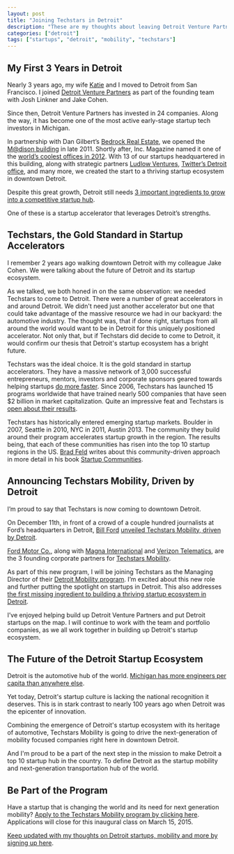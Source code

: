 ```yaml
---
layout: post
title: "Joining Techstars in Detroit"
description: "These are my thoughts about leaving Detroit Venture Partners to become the Managing Director of Techstars Mobility, driven by Detroit."
categories: ["detroit"]
tags: ["startups", "detroit", "mobility", "techstars"]
---
```


## My First 3 Years in Detroit

Nearly 3 years ago, my wife [Katie](http://momtomomnutrition.com) and I moved to Detroit from San Francisco. I joined [Detroit Venture Partners](http://detroitventurepartners.com) as part of the founding team with Josh Linkner and Jake Cohen.

Since then, Detroit Venture Partners has invested in 24 companies. Along the way, it has become one of the most active early-stage startup tech investors in Michigan.

In partnership with Dan Gilbert’s [Bedrock Real Estate](http://www.bedrockmgt.com/), we opened the [M@dison building](http://www.eventsatmadison.com/) in late 2011. Shortly after, Inc. Magazine named it one of the [world’s coolest offices in 2012](http://www.inc.com/ss/worlds-coolest-offices-2012?slide=12). With 13 of our startups headquartered in this building, along with strategic partners [Ludlow Ventures](http://www.ludlowventures.com/), [Twitter’s Detroit office](http://www.huffingtonpost.com/2012/04/04/twitter-opens-detroit-office-madison-building_n_1402644.html), and many more, we created the start to a thriving startup ecosystem in downtown Detroit.

Despite this great growth, Detroit still needs [3 important ingredients to grow into a competitive startup hub](http://tedserbinski.com/detroit/detroits-startup-ecosystem-is-missing-3-things/index.html#attracting-3-types-of-funding-to-detroit).

One of these is a startup accelerator that leverages Detroit’s strengths.


## Techstars, the Gold Standard in Startup Accelerators

I remember 2 years ago walking downtown Detroit with my colleague Jake Cohen. We were talking about the future of Detroit and its startup ecosystem.

As we talked, we both honed in on the same observation: we needed Techstars to come to Detroit. There were a number of great accelerators in and around Detroit. We didn't need just another accelerator but one that could take advantage of the massive resource we had in our backyard: the automotive industry. The thought was, that if done right, startups from all around the world would want to be in Detroit for this uniquely positioned accelerator. Not only that, but if Techstars did decide to come to Detroit, it would confirm our thesis that Detroit's startup ecosystem has a bright future.

Techstars was the ideal choice. It is the gold standard in startup accelerators. They have a massive network of 3,000 successful entrepreneurs, mentors, investors and corporate sponsors geared towards helping startups [do more faster](http://www.amazon.com/Do-More-Faster-TechStars-Accelerate/dp/0470929839). Since 2006, Techstars has launched 15 programs worldwide that have trained nearly 500 companies that have seen $2 billion in market capitalization. Quite an impressive feat and Techstars is [open about their results](http://www.techstars.com/companies/stats/).

Techstars has historically entered emerging startup markets. Boulder in 2007, Seattle in 2010, NYC in 2011, Austin 2013. The community they build around their program accelerates startup growth in the region. The results being, that each of these communities has risen into the top 10 startup regions in the US. [Brad Feld](http://feld.com/) writes about this community-driven approach in more detail in his book [Startup Communities](http://www.amazon.com/gp/product/1118441540).


## Announcing Techstars Mobility, Driven by Detroit

I’m proud to say that Techstars is now coming to downtown Detroit.

On December 11th, in front of a crowd of a couple hundred journalists at Ford’s headquarters in Detroit, [Bill Ford](http://en.wikipedia.org/wiki/William_Clay_Ford,_Jr.) [unveiled Techstars Mobility, driven by Detroit](https://media.ford.com/content/fordmedia/fna/us/en/news/2014/12/11/ford-drives-innovation-with-launch-of-startup-business-incubator.html).

[Ford Motor Co.](http://www.ford.com/), along with [Magna International](http://www.magna.com/) and [Verizon Telematics](https://www.verizontelematics.com/), are the 3 founding corporate partners for [Techstars Mobility](http://www.techstars.com/program/locations/mobility/).

As part of this new program, I will be joining Techstars as the Managing Director of their [Detroit Mobility program](http://www.techstars.com/program/locations/mobility/). I’m excited about this new role and further putting the spotlight on startups in Detroit. This also addresses [the first missing ingredient to building a thriving startup ecosystem in Detroit](http://tedserbinski.com/detroit/detroits-startup-ecosystem-is-missing-3-things/index.html#attracting-3-types-of-funding-to-detroit).

I’ve enjoyed helping build up Detroit Venture Partners and put Detroit startups on the map. I will continue to work with the team and portfolio companies, as we all work together in building up Detroit's startup ecosystem.


## The Future of the Detroit Startup Ecosystem

Detroit is the automotive hub of the world. [Michigan has more engineers per capita than anywhere else](http://www.dbusiness.com/daily-news/Annual-2014/Study-Michigan-Tops-US-with-Number-of-Engineers-Per-Capita/).

Yet today, Detroit's startup culture is lacking the national recognition it deserves. This is in stark contrast to nearly 100 years ago when Detroit was the epicenter of innovation.

Combining the emergence of Detroit's startup ecosystem with its heritage of automotive, Techstars Mobility is going to drive the next-generation of mobility focused companies right here in downtown Detroit.

And I'm proud to be a part of the next step in the mission to make Detroit a top 10 startup hub in the country. To define Detroit as the startup mobility and next-generation transportation hub of the world.

## Be Part of the Program

Have a startup that is changing the world and its need for next generation mobility? [Apply to the Techstars Mobility program by clicking here](http://www.techstars.com/program/locations/mobility/). Applications will close for this inaugural class on March 15, 2015.

[Keep updated with my thoughts on Detroit startups, mobility and more by signing up here](http://tedserbinski.us8.list-manage.com/subscribe/post?u=71ad9613efdfc7e1af5e08cf1&amp;id=95f2c0915d).
